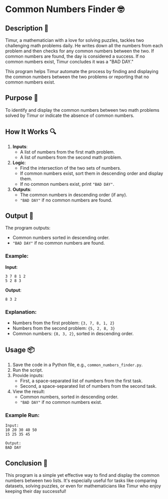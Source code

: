 # Common Numbers Finder 🤓

## Description 📝

Timur, a mathematician with a love for solving puzzles, tackles two challenging math problems daily. He writes down all the numbers from each problem and then checks for any common numbers between the two. If common numbers are found, the day is considered a success. If no common numbers exist, Timur concludes it was a "BAD DAY."

This program helps Timur automate the process by finding and displaying the common numbers between the two problems or reporting that no common numbers exist.

## Purpose 🎯

To identify and display the common numbers between two math problems solved by Timur or indicate the absence of common numbers.

## How It Works 🔍

1. **Inputs**:
    - A list of numbers from the first math problem.
    - A list of numbers from the second math problem.
2. **Logic**:
    - Find the intersection of the two sets of numbers.
    - If common numbers exist, sort them in descending order and display them.
    - If no common numbers exist, print `"BAD DAY"`.
3. **Outputs**:
    - The common numbers in descending order (if any).
    - `"BAD DAY"` if no common numbers are found.

## Output 📜

The program outputs:

-   Common numbers sorted in descending order.
-   `"BAD DAY"` if no common numbers are found.

### Example:

**Input**:

```
3 7 8 1 2
5 2 8 3
```

**Output**:

```
8 3 2
```

### Explanation:

-   Numbers from the first problem: `{3, 7, 8, 1, 2}`
-   Numbers from the second problem: `{5, 2, 8, 3}`
-   Common numbers: `{8, 3, 2}`, sorted in descending order.

## Usage 📦

1. Save the code in a Python file, e.g., `common_numbers_finder.py`.
2. Run the script.
3. Provide inputs:
    - First, a space-separated list of numbers from the first task.
    - Second, a space-separated list of numbers from the second task.
4. View the result:
    - Common numbers, sorted in descending order.
    - `"BAD DAY"` if no common numbers exist.

### Example Run:

```plaintext
Input:
10 20 30 40 50
15 25 35 45

Output:
BAD DAY
```

## Conclusion 🚀

This program is a simple yet effective way to find and display the common numbers between two lists. It's especially useful for tasks like comparing datasets, solving puzzles, or even for mathematicians like Timur who enjoy keeping their day successful!
